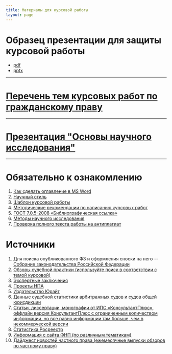 ```yaml
---
title: Материалы для курсовой работы
layout: page
---
```


# Образец презентации для защиты курсовой работы

* [pdf](./kurs/kurs_pres.pdf)
* [pptx](./kurs/kurs_pres.pptx)

<hr/>

# [Перечень тем курсовых работ по гражданскому праву](./kurs/Perechen_Tem_Kursovykh_Rabot_Po_Grazhdanskomu_Pravu.docx)

<hr/>

# [Презентация "Основы научного исследования"](./kurs/Osnovy_Nauchnogo_Issledovania.pdf)

<hr/>

# Обязательно к ознакомлению

1. [Как сделать оглавление в MS Word](https://www.youtube.com/watch?app=desktop&v=fU9X88ZoALU)
2. [Научный стиль](https://licey.net/free/4-russkii_yazyk/41-kurs_russkogo_yazyka_russkii_yazyk_i_kultura_obscheniya/stages/791-52_nauchnyi_stil.html)
3. [Шаблон курсовой работы](/Kursovaya_ryba-1.docx)
4. [Методические рекомендации по написанию курсовых работ](/metodichka_po_kursovym_rabotam.docx)
5. [ГОСТ 7.0.5-2008 «Библиографическая ссылка»](/gost-7_0_8-2008.pdf)
6. [Методы научного исследования](/Metody_Nauchnogo_Issledovania.pdf)
7. [Проверка полного текста работы на антиплагиат](https://www.antiplagiat.ru/)

# Источники

1. Для поиска опубликованного ФЗ и оформления сноски на него -- [Собрание законодательства Российской Федерации](http://www.szrf.ru/szrf/index.phtml?md=1)
2. [Обзоры судебной практики (используйте поиск в соответствии с темой курсовой)](http://xn--b1a4a.xn--p1ai/documents/thematics/?year=2021)
3. [Экспертные заключения](http://privlaw.ru/sovet-po-kodifikacii/)
4. [Проекты НПА](https://sozd.duma.gov.ru/calendar/b/year/2021-01-01/2021-12-31/1.1)
5. [Издательство Юрайт](https://urait.ru/)
6. [Данные судебной статистики арбитражных судов и судов общей юрисдикции](http://www.cdep.ru/index.php?id=79)
7. [Статьи, диссертации, монографии от ИПС «КонсультантПлюс», оффлайн версия КонсультантПлюс с ограниченным количеством информации, но все равно информации там больше, чем в некоммерческой версии](https://www.consultant.ru/edu/student/study/)
8. [Статистика Росреестр](https://rosreestr.gov.ru/site/open-service/statistika-i-analitika/statisticheskaya-otchetnost/?clear_cache=Y)
9. [Информация с сайта ФНП (по различным тематикам)](https://notariat.ru/ru-ru/publishing-center/group/infographics/)
10. [Дайджест новостей частного права (ежемесячные выпуски обзоров по частному праву)](https://m-logos.ru/publications/digest/)
